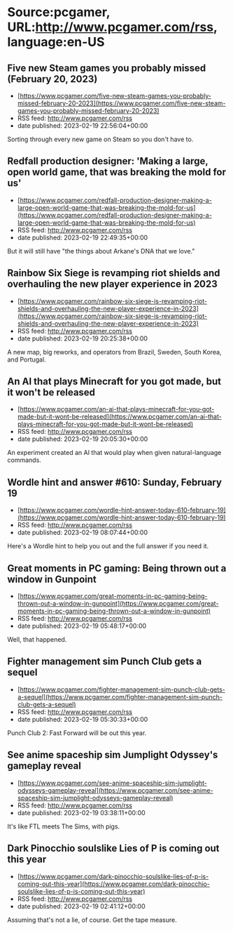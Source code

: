 # Source:pcgamer, URL:http://www.pcgamer.com/rss, language:en-US

## Five new Steam games you probably missed (February 20, 2023)
 - [https://www.pcgamer.com/five-new-steam-games-you-probably-missed-february-20-2023](https://www.pcgamer.com/five-new-steam-games-you-probably-missed-february-20-2023)
 - RSS feed: http://www.pcgamer.com/rss
 - date published: 2023-02-19 22:56:04+00:00

Sorting through every new game on Steam so you don't have to.

## Redfall production designer: 'Making a large, open world game, that was breaking the mold for us'
 - [https://www.pcgamer.com/redfall-production-designer-making-a-large-open-world-game-that-was-breaking-the-mold-for-us](https://www.pcgamer.com/redfall-production-designer-making-a-large-open-world-game-that-was-breaking-the-mold-for-us)
 - RSS feed: http://www.pcgamer.com/rss
 - date published: 2023-02-19 22:49:35+00:00

But it will still have "the things about Arkane's DNA that we love."

## Rainbow Six Siege is revamping riot shields and overhauling the new player experience in 2023
 - [https://www.pcgamer.com/rainbow-six-siege-is-revamping-riot-shields-and-overhauling-the-new-player-experience-in-2023](https://www.pcgamer.com/rainbow-six-siege-is-revamping-riot-shields-and-overhauling-the-new-player-experience-in-2023)
 - RSS feed: http://www.pcgamer.com/rss
 - date published: 2023-02-19 20:25:38+00:00

A new map, big reworks, and operators from Brazil, Sweden, South Korea, and Portugal.

## An AI that plays Minecraft for you got made, but it won't be released
 - [https://www.pcgamer.com/an-ai-that-plays-minecraft-for-you-got-made-but-it-wont-be-released](https://www.pcgamer.com/an-ai-that-plays-minecraft-for-you-got-made-but-it-wont-be-released)
 - RSS feed: http://www.pcgamer.com/rss
 - date published: 2023-02-19 20:05:30+00:00

An experiment created an AI that would play when given natural-language commands.

## Wordle hint and answer #610: Sunday, February 19
 - [https://www.pcgamer.com/wordle-hint-answer-today-610-february-19](https://www.pcgamer.com/wordle-hint-answer-today-610-february-19)
 - RSS feed: http://www.pcgamer.com/rss
 - date published: 2023-02-19 08:07:44+00:00

Here's a Wordle hint to help you out and the full answer if you need it.

## Great moments in PC gaming: Being thrown out a window in Gunpoint
 - [https://www.pcgamer.com/great-moments-in-pc-gaming-being-thrown-out-a-window-in-gunpoint](https://www.pcgamer.com/great-moments-in-pc-gaming-being-thrown-out-a-window-in-gunpoint)
 - RSS feed: http://www.pcgamer.com/rss
 - date published: 2023-02-19 05:48:17+00:00

Well, that happened.

## Fighter management sim Punch Club gets a sequel
 - [https://www.pcgamer.com/fighter-management-sim-punch-club-gets-a-sequel](https://www.pcgamer.com/fighter-management-sim-punch-club-gets-a-sequel)
 - RSS feed: http://www.pcgamer.com/rss
 - date published: 2023-02-19 05:30:33+00:00

Punch Club 2: Fast Forward will be out this year.

## See anime spaceship sim Jumplight Odyssey's gameplay reveal
 - [https://www.pcgamer.com/see-anime-spaceship-sim-jumplight-odysseys-gameplay-reveal](https://www.pcgamer.com/see-anime-spaceship-sim-jumplight-odysseys-gameplay-reveal)
 - RSS feed: http://www.pcgamer.com/rss
 - date published: 2023-02-19 03:38:11+00:00

It's like FTL meets The Sims, with pigs.

## Dark Pinocchio soulslike Lies of P is coming out this year
 - [https://www.pcgamer.com/dark-pinocchio-soulslike-lies-of-p-is-coming-out-this-year](https://www.pcgamer.com/dark-pinocchio-soulslike-lies-of-p-is-coming-out-this-year)
 - RSS feed: http://www.pcgamer.com/rss
 - date published: 2023-02-19 02:41:12+00:00

Assuming that's not a lie, of course. Get the tape measure.

